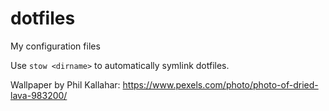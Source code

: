 dotfiles
========

My configuration files

Use `stow <dirname>` to automatically symlink dotfiles.

Wallpaper by Phil Kallahar: https://www.pexels.com/photo/photo-of-dried-lava-983200/
